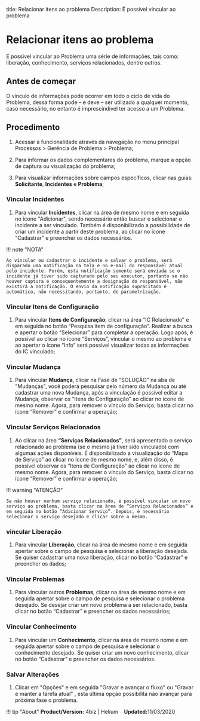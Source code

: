title: Relacionar itens ao problema
Description: É possível vincular ao problema

# Relacionar itens ao problema


É possível vincular ao Problema uma série de informações, tais como: liberação, conhecimento, serviços relacionados, dentre outros.

## Antes de começar

O vínculo de informações pode ocorrer em todo o ciclo de vida do Problema, dessa
forma pode – e deve – ser utilizado a qualquer momento, caso necessário, no
entanto é imprescindível ter acesso a um Problema.

## Procedimento

1. Acessar a funcionalidade através da navegação no menu principal Processos \>
    Gerência de Problema \> Problema;

2.  Para informar os dados complementares do problema, marque a opção de captura
    ou visualização do problema;

3.  Para visualizar informações sobre campos específicos, clicar nas guias:
    **Solicitante**, **Incidentes** e **Problema**;

### Vincular Incidentes

1.  Para vincular **Incidentes**, clicar na área de mesmo nome e em seguida no
    ícone "Adicionar", sendo necessário então buscar e selecionar o incidente a ser
    vinculado. Também é disponibilizado a possibilidade de criar um incidente a
    partir deste problema, ao clicar no ícone “Cadastrar” e preencher os dados
    necessários.

!!! note "NOTA"

    Ao vincular ou cadastrar o incidente e salvar o problema, será disparado uma notificação na tela e no e-mail do responsável atual pelo incidente. Porém, esta notificação somente será enviada se o incidente já tiver sido capturado pelo seu executor, portanto se não houver captura e consequentemente a designação do responsável, não existirá a notificação. O envio da notificação supracitado é automático, não necessitando, portanto, de parametrização.

### Vincular Itens de Configuração

1.  Para vincular **Itens de Configuração**, clicar na área “IC Relacionado” e em
    seguida no botão “Pesquisa item de configuração”. Realizar a busca e apertar
    o botão “Selecionar” para completar a operação. Logo após, é possível ao
    clicar no ícone “Serviços”, vincular o mesmo ao problema e ao apertar o
    ícone “Info” será possível visualizar todas as informações do IC vinculado;

### Vincular Mudança

1.  Para vincular **Mudança**, clicar na Fase de "SOLUÇÃO" na aba de "Mudanças", você poderá
    pesquisar pelo número da Mudança ou até cadastrar uma nova Mudança, após a vinculação é
    possível editar a Mudança, observar os “Itens de Configuração” ao clicar no ícone de mesmo
    nome. Agora, para remover o vínculo do Serviço, basta clicar no ícone “Remover” e
    confirmar a operação;

### Vincular Serviços  Relacionados

1.  Ao clicar na área **“Serviços Relacionados”**, será apresentado o serviço
    relacionado ao problema (se o mesmo já tiver sido vinculado) com algumas
    ações disponíveis. É disponibilizado a visualização do “Mapa de Serviço” ao
    clicar no ícone de mesmo nome, e, além disso, é possível observar os “Itens
    de Configuração” ao clicar no ícone de mesmo nome. Agora, para remover o
    vínculo do Serviço, basta clicar no ícone “Remover” e confirmar a operação;

!!! warning "ATENÇÃO"

    Se não houver nenhum serviço relacionado, é possível vincular um novo serviço ao problema, basta clicar na área de “Serviços Relacionados” e em seguida no botão “Adicionar Serviço”. Depois, é necessário selecionar o serviço desejado e clicar sobre o mesmo.

### vincular Liberação

1.  Para vincular **Liberação**, clicar na área de mesmo nome e em seguida
    apertar sobre o campo de pesquisa e selecionar a liberação desejada. Se
    quiser cadastrar uma nova liberação, clicar no botão “Cadastrar” e preencher
    os dados;

### Vincular Problemas

1.  Para vincular outros **Problemas**, clicar na área de mesmo nome e em
    seguida apertar sobre o campo de pesquisa e selecionar o problema desejado.
    Se desejar criar um novo problema a ser relacionado, basta clicar no botão
    “Cadastrar” e preencher os dados necessários;

### Vincular Conhecimento

1.  Para vincular um **Conhecimento**, clicar na área de mesmo nome e em seguida
    apertar sobre o campo de pesquisa e selecionar o conhecimento desejado. Se
    quiser criar um novo conhecimento, clicar no botão “Cadastrar” e preencher
    os dados necessários.

### Salvar Alterações

1. Clicar em "Opções" e em seguida "Gravar e avançar o fluxo" ou "Gravar e manter a tarefa atual" , esta última opção possibilita não avançar para próxima fase o problema.

!!! tip "About"
    <b>Product/Version:</b> 4biz | Helium &nbsp;&nbsp;
    <b>Updated:</b>11/03/2020
